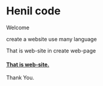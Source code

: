 # Henil code
Welcome

create a website use many language

That is web-site in create web-page

<h4> <a href="https://henilcodes.github.io/PH/">That is web-site.</a> </h4>
Thank You.
